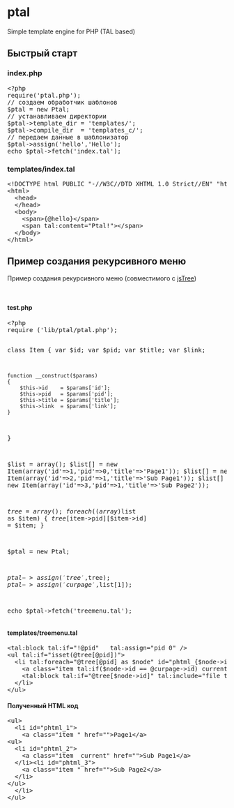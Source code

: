 # ptal
Simple template engine for PHP (TAL based)

<h2>Быстрый старт</h2>


<h3>
	index.php</h3>
<pre class="brush:php;ruler:true;highlight: [1];">&lt;?php
require(&#39;ptal.php&#39;);
// создаем обработчик шаблонов
$ptal = new Ptal;
// устанавливаем директории
$ptal-&gt;template_dir = &#39;templates/&#39;;
$ptal-&gt;compile_dir  = &#39;templates_c/&#39;;
// передаем данные в шаблонизатор
$ptal-&gt;assign(&#39;hello&#39;,&#39;Hello&#39;);
echo $ptal-&gt;fetch(&#39;index.tal&#39;);
</pre>
<h3>
	templates/index.tal</h3>
<pre class="brush:xml;highlight: [1];">&lt;!DOCTYPE html PUBLIC &quot;-//W3C//DTD XHTML 1.0 Strict//EN&quot; &quot;http://www.w3.org/TR/xhtml1/DTD/xhtml1-strict.dtd&quot;&gt;
&lt;html&gt;
  &lt;head&gt;
  &lt;/head&gt;
  &lt;body&gt;
    &lt;span&gt;{@hello}&lt;/span&gt;
    &lt;span tal:content=&quot;Ptal!&quot;&gt;&lt;/span&gt;
  &lt;/body&gt;
&lt;/html&gt;</pre>

<h2>Пример создания рекурсивного меню</h2>
<p>
	Пример создания рекурсивного меню (совместимого с <a href="http://jstree.com/">jsTree</a>)</p>
<p>
	&nbsp;</p>
<h4>
	test.php</h4>
<pre class="brush:php;highlight: [1];">&lt;?php
require (&#39;lib/ptal/ptal.php&#39;);

class Item
{
    var $id;
    var $pid;
    var $title;
    var $link;
    
    function __construct($params)
    {
        $this->id    = $params['id'];
        $this->pid   = $params['pid'];
        $this->title = $params['title'];
        $this->link  = $params['link'];
    }
}

$list = array();
$list[] = new Item(array('id'=>1,'pid'=>0,'title'=>'Page1'));
$list[] = new Item(array('id'=>2,'pid'=>1,'title'=>'Sub Page1'));
$list[] = new Item(array('id'=>3,'pid'=>1,'title'=>'Sub Page2'));

$tree = array();
foreach ((array)$list as $item)
{
    $tree[$item->pid][$item->id] = $item;
}

$ptal = new Ptal;

$ptal->assign('tree',$tree);
$ptal->assign('curpage',$list[1]);

echo $ptal->fetch('treemenu.tal');
</pre>

<h4>
	templates/treemenu.tal</h4>
<pre class="brush:xml;">&lt;tal:block tal:if=&quot;!@pid&quot;   tal:assign=&quot;pid 0&quot; /&gt;
&lt;ul tal:if=&quot;isset(@tree[@pid])&quot;&gt;
  &lt;li tal:foreach=&quot;@tree[@pid] as $node&quot; id=&quot;phtml_{$node-&gt;id}&quot;&gt;
    &lt;a class=&quot;item tal:if($node-&gt;id == @curpage-&gt;id) current&quot; href=&quot;{$node-&gt;link}&quot;&gt;{$node-&gt;title}&lt;/a&gt;
    &lt;tal:block tal:if=&quot;@tree[$node-&gt;id]&quot; tal:include=&quot;file treemenu.tal;pid {$node-&gt;id};&quot; /&gt;    
  &lt;/li&gt;
&lt;/ul&gt;
</pre>

<h4>
	Полученный HTML код</h4>
<pre class="brush:xml;">&lt;ul&gt;
  &lt;li id=&quot;phtml_1&quot;&gt;
    &lt;a class=&quot;item &quot; href=&quot;&quot;&gt;Page1&lt;/a&gt;  
&lt;ul&gt;
  &lt;li id=&quot;phtml_2&quot;&gt;
    &lt;a class=&quot;item  current&quot; href=&quot;&quot;&gt;Sub Page1&lt;/a&gt;       
  &lt;/li&gt;&lt;li id=&quot;phtml_3&quot;&gt;
    &lt;a class=&quot;item &quot; href=&quot;&quot;&gt;Sub Page2&lt;/a&gt;       
  &lt;/li&gt;
&lt;/ul&gt;     
  &lt;/li&gt;
&lt;/ul&gt;</pre>
<p>
	&nbsp;</p>

